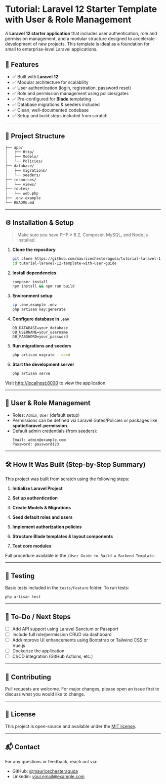# Tutorial: Laravel 12 Starter Template with User & Role Management

A **Laravel 12 starter application** that includes user authentication, role and permission management, and a modular structure designed to accelerate development of new projects. This template is ideal as a foundation for small to enterprise-level Laravel applications.

## 🚀 Features

- ✅ Built with **Laravel 12**
- ✅ Modular architecture for scalability
- ✅ User authentication (login, registration, password reset)
- ✅ Role and permission management using policies/gates
- ✅ Pre-configured for **Blade** templating
- ✅ Database migrations & seeders included
- ✅ Clean, well-documented codebase
- ✅ Setup and build steps included from scratch

---

## 📁 Project Structure

```bash
├── app/
│   ├── Http/
│   ├── Models/
│   └── Policies/
├── database/
│   ├── migrations/
│   └── seeders/
├── resources/
│   └── views/
├── routes/
│   └── web.php
├── .env.example
└── README.md
```

---

## ⚙️ Installation & Setup

> Make sure you have PHP ≥ 8.2, Composer, MySQL, and Node.js installed.

1. **Clone the repository**
   ```bash
   git clone https://github.com/mauricechesteraguda/tutorial-laravel-12-template-with-user-guide.git
   cd tutorial-laravel-12-template-with-user-guide
   ```

2. **Install dependencies**
   ```bash
   composer install
   npm install && npm run build
   ```

3. **Environment setup**
   ```bash
   cp .env.example .env
   php artisan key:generate
   ```

4. **Configure database in `.env`**
   ```env
   DB_DATABASE=your_database
   DB_USERNAME=your_username
   DB_PASSWORD=your_password
   ```

5. **Run migrations and seeders**
   ```bash
   php artisan migrate --seed
   ```

6. **Start the development server**
   ```bash
   php artisan serve
   ```

Visit [http://localhost:8000](http://localhost:8000) to view the application.

---

## 👤 User & Role Management

- Roles: `Admin`, `User` (default setup)
- Permissions can be defined via Laravel Gates/Policies or packages like **spatie/laravel-permission**.
- Default admin credentials (from seeders):
  ```
  Email: admin@example.com
  Password: password123
  ```

---

## 🛠️ How It Was Built (Step-by-Step Summary)

This project was built from scratch using the following steps:

1. **Initialize Laravel Project**

2. **Set up authentication**

3. **Create Models & Migrations**

4. **Seed default roles and users**

5. **Implement authorization policies**

6. **Structure Blade templates & layout components**

7. **Test core modules**

Full procedure available in the `/User Guide to Build a Backend Template`.

---

## 🧪 Testing

Basic tests included in the `tests/Feature` folder. To run tests:

```bash
php artisan test
```

---

## 📌 To-Do / Next Steps

- [ ] Add API support using Laravel Sanctum or Passport
- [ ] Include full role/permission CRUD via dashboard
- [ ] Add/Improve UI enhancements using Bootstrap or Tailwind CSS or Vue.js
- [ ] Dockerize the application
- [ ] CI/CD integration (GitHub Actions, etc.)

---

## 🤝 Contributing

Pull requests are welcome. For major changes, please open an issue first to discuss what you would like to change.

---

## 📄 License

This project is open-source and available under the [MIT license](LICENSE).

---

## 📬 Contact

For any questions or feedback, reach out via:

- GitHub: [@mauricechesteraguda](https://github.com/mauricechesteraguda)
- Linkedin: [your.email@example.com](https://www.linkedin.com/in/maurice-chester-aguda-09b93981/)

